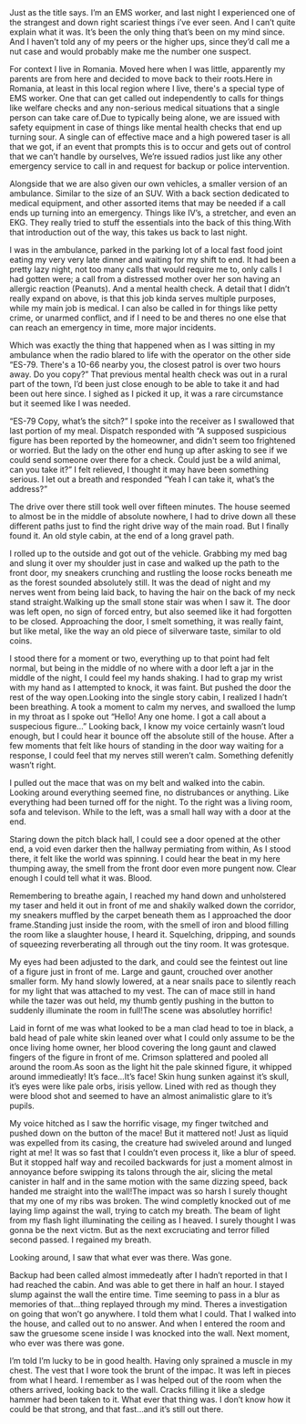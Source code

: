 &#x200B;

Just as the title says. I’m an EMS worker, and last night I experienced one of the strangest and down right scariest things i’ve ever seen. And I can’t quite explain what it was. It’s been the only thing that’s been on my mind since. And I haven’t told any of my peers or the higher ups, since they’d call me a nut case and would probably make me the number one suspect.

For context I live in Romania. Moved here when I was little, apparently my parents are from here and decided to move back to their roots.Here in Romania, at least in this local region where I live, there's a special type of EMS worker. One that can get called out independently to calls for things like welfare checks and any non-serious medical situations that a single person can take care of.Due to typically being alone, we are issued with safety equipment in case of things like mental health checks that end up turning sour. A single can of effective mace and a high powered taser is all that we got, if an event that prompts this is to occur and gets out of control that we can’t handle by ourselves, We’re issued radios just like any other emergency service to call in and request for backup or police intervention.

Alongside that we are also given our own vehicles, a smaller version of an ambulance. Similar to the size of an SUV. With a back section dedicated to medical equipment, and other assorted items that may be needed if a call ends up turning into an emergency. Things like IV’s, a stretcher, and even an EKG. They really tried to stuff the essentials into the back of this thing.With that introduction out of the way, this takes us back to last night.

I was in the ambulance, parked in the parking lot of a local fast food joint eating my very very late dinner and waiting for my shift to end. It had been a pretty lazy night, not too many calls that would require me to, only calls I had gotten were; a call from a distressed mother over her son having an allergic reaction (Peanuts). And a mental health check. A detail that I didn’t really expand on above, is that this job kinda serves multiple purposes, while my main job is medical. I can also be called in for things like petty crime, or unarmed conflict, and if I need to be and theres no one else that can reach an emergency in time, more major incidents.

Which was exactly the thing that happened  when as I was sitting in my ambulance when the radio blared to life with the operator on the other side “ES-79. There's a 10-66 nearby you, the closest patrol is over two hours away. Do you copy?” That previous mental health check was out in a rural part of the town, I’d been just close enough to be able to take it and had been out here since. I sighed as I picked it up, it was a rare circumstance but it seemed like I was needed.   


“ES-79 Copy, what’s the sitch?” I spoke into the receiver as I swallowed that last portion of my meal. Dispatch responded with “A supposed suspicious figure has been reported by the homeowner, and didn't seem too frightened or worried. But the lady on the other end hung up after asking to see if we could send someone over there for a check. Could just be a wild animal, can you take it?” I felt relieved, I thought it may have been something serious. I let out a breath and responded “Yeah I can take it, what’s the address?”

The drive over there still took well over fifteen minutes. The house seemed to almost be in the middle of absolute nowhere, I had to drive down all these different paths just to find the right drive way of the main road. But I finally found it. An old style cabin, at the end of a long gravel path.

I rolled up to the outside and got out of the vehicle. Grabbing my med bag and slung it over my shoulder just in case and walked up the path to the front door, my sneakers crunching and rustling the loose rocks beneath me as the forest sounded absolutely still. It was the dead of night and my nerves went from being laid back, to having the hair on the back of my neck stand straight.Walking up the small stone stair was when I saw it. The door was left open, no sign of forced entry, but also seemed like it had forgotten to be closed. Approaching the door, I smelt something, it was really faint, but like metal, like the way an old piece of silverware taste, similar to old coins.

I stood there for a moment or two, everything up to that point had felt normal, but being in the middle of no where with a door left a jar in the middle of the night, I could feel my hands shaking. I had to grap my wrist with my hand as I attempted to knock, it was faint. But pushed the door the rest of the way open.Looking into the single story cabin, I realized I hadn’t been breathing. A took a moment to calm my nerves, and swalloed the lump in my throat as I spoke out “Hello! Any one home. I got a call about a suspecious figure…” Looking back, I know my voice certainly wasn’t loud enough, but I could hear it bounce off the absolute still of the house. After a few moments that felt like hours of standing in the door way waiting for a response, I could feel that my nerves still weren’t calm. Something defenitly wasn’t right.

I pulled out the mace that was on my belt and walked into the cabin. Looking around everything seemed fine, no distrubances or anything. Like everything had been turned off for the night. To the right was a living room, sofa and televison. While to the left, was a small hall way with a door at the end.

Staring down the pitch black hall, I could see a door opened at the other end, a void even darker then the hallway permiating from within, As I stood there, it felt like the world was spinning. I could hear the beat in my here thumping away, the smell from the front door even more pungent now. Clear enough I could tell what it was. Blood.

Remembering to breathe again, I reached my hand down and unholstered my taser and held it out in front of me and shakily walked down the corridor, my sneakers  muffled by the carpet beneath them as I approached the door frame.Standing just inside the room, with the smell of iron and blood filling the room like a slaughter house, I heard it. Squelching, dripping, and sounds of squeezing reverberating all through out the tiny room. It was grotesque.

My eyes had been adjusted to the dark, and could see the feintest out line of a figure just in front of me. Large and gaunt, crouched over another smaller form. My hand slowly lowered, at a near snails pace to silently reach for my light that was attached to my vest. The can of mace still in hand while the tazer was out held, my thumb gently pushing in the button to suddenly illuminate the room in full!The scene was absolutley horrific!

Laid in fornt of me was what looked to be a man clad head to toe in black, a bald head of pale white skin leaned over what I could only assume to be the once living home owner, her blood covering the long gaunt and clawed fingers of the figure in front of me. Crimson splattered and pooled all around the room.As soon as the light hit the pale skinned figure, it whipped around immedieatly! It’s face…It’s face! Skin hung sunken against it’s skull, it’s eyes were like pale orbs, irisis yellow. Lined with red as though they were blood shot and seemed to have an almost animalistic glare to it’s pupils.

My voice hitched as I saw the horrific visage, my finger twitched and pushed down on the button of the mace! But it mattered not! Just as liquid was expelled from its casing, the creature had swiveled around and lunged right at me! It was so fast that I couldn’t even process it, like a blur of speed. But it stopped half way and recoiled backwards for just a moment almost in annoyance before swipping its talons through the air, slicing the metal canister in half and in the same motion with the same dizzing speed, back handed me straight into the wall!The impact was so harsh I surely thought that my one of my ribs was broken. The wind completly knocked out of me laying limp against the wall, trying to catch my breath. The beam of light from my flash light illuminating the ceiling as I heaved. I surely thought I was gonna be the next victm. But as the next excruciating and terror filled second passed. I regained my breath.

Looking around, I saw that what ever was there. Was gone.

Backup had been called almost immedeatly after I hadn’t reported in that I had reached the cabin. And was able to get there in half an hour. I stayed slump against the wall the entire time. Time seeming to pass in a  blur as memories of that…thing replayed through my mind. Theres a investigation on going that won’t go anywhere. I told them what I could. That I walked into the house, and called out to no answer. And when I entered the room and saw the gruesome scene inside I was knocked into the wall. Next moment, who ever was there was gone.

I’m told I’m lucky to be in good health. Having only sprained a muscle in my chest. The vest that I wore took the brunt of the impac. It was left in pieces from what I heard. I remember as I was helped out of the room when the others arrived, looking back to the wall. Cracks filling it like a sledge hammer had been taken to it. What ever that thing was. I don’t know how it could be that strong, and that fast…and it’s still out there.